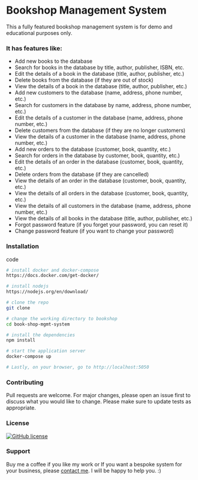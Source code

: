 # Bookshop Management System

This a fully featured bookshop management system is for demo and educational purposes only.

### It has features like:
- Add new books to the database
- Search for books in the database by title, author, publisher, ISBN, etc.
- Edit the details of a book in the database (title, author, publisher, etc.)
- Delete books from the database (if they are out of stock)
- View the details of a book in the database (title, author, publisher, etc.)
- Add new customers to the database (name, address, phone number, etc.)
- Search for customers in the database by name, address, phone number, etc.)
- Edit the details of a customer in the database (name, address, phone number, etc.)
- Delete customers from the database (if they are no longer customers)
- View the details of a customer in the database (name, address, phone number, etc.)
- Add new orders to the database (customer, book, quantity, etc.)
- Search for orders in the database by customer, book, quantity, etc.)
- Edit the details of an order in the database (customer, book, quantity, etc.)
- Delete orders from the database (if they are cancelled)
- View the details of an order in the database (customer, book, quantity, etc.)
- View the details of all orders in the database (customer, book, quantity, etc.)
- View the details of all customers in the database (name, address, phone number, etc.)
- View the details of all books in the database (title, author, publisher, etc.)
- Forgot password feature (if you forget your password, you can reset it)
- Change password feature (if you want to change your password)

### Installation
code
```bash
# install docker and docker-compose
https://docs.docker.com/get-docker/

# install nodejs
https://nodejs.org/en/download/

# clone the repo
git clone

# change the working directory to bookshop
cd book-shop-mgmt-system

# install the dependencies
npm install

# start the application server
docker-compose up

# Lastly, on your browser, go to http://localhost:5050
```

### Contributing 
Pull requests are welcome. For major changes, please open an issue first to discuss what you would like to change. Please make sure to update tests as appropriate.

### License
[![GitHub license](https://img.shields.io/github/license/devulogi/book-shop-mgmt-system?style=for-the-badge)](https://opensource.org/licenses/MIT)

### Support

Buy me a coffee if you like my work or If you want a bespoke system for your business, please [contact me](devulogijrp.github@gmail.com). I will be happy to help you. :)

